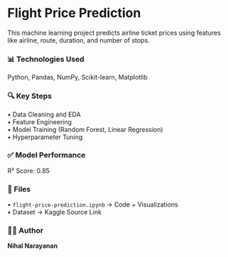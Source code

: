 # Flight Price Prediction

This machine learning project predicts airline ticket prices using features like airline, route, duration, and number of stops.

### 📊 Technologies Used
Python, Pandas, NumPy, Scikit-learn, Matplotlib

### 🔍 Key Steps
• Data Cleaning and EDA  
• Feature Engineering  
• Model Training (Random Forest, Linear Regression)  
• Hyperparameter Tuning  

### ✅ Model Performance
R² Score: 0.85  

### 📂 Files
• `flight-price-prediction.ipynb` → Code + Visualizations  
• Dataset → Kaggle Source Link  

### 👨‍💻 Author
**Nihal Narayanan**

